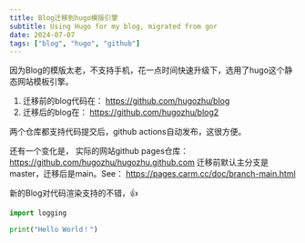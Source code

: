 ```yaml
---
title: Blog迁移到hugo模版引擎
subtitle: Using Hugo for my blog, migrated from gor
date: 2024-07-07
tags: ["blog", "hugo", "github"]
---
```


因为Blog的模版太老，不支持手机，花一点时间快速升级下，选用了hugo这个静态网站模板引擎。

<!--more-->

1. 迁移前的blog代码在： https://github.com/hugozhu/blog
2. 迁移后的blog在： https://github.com/hugozhu/blog2

两个仓库都支持代码提交后，github actions自动发布，这很方便。

还有一个变化是， 实际的网站github pages仓库： https://github.com/hugozhu/hugozhu.github.com 迁移前默认主分支是master，迁移后是main。See： https://pages.carm.cc/doc/branch-main.html

新的Blog对代码渲染支持的不错，👍

```python
import logging

print("Hello World！")
```